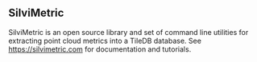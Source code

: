 ## SilviMetric


SilviMetric is an open source library and set of command line utilities for extracting point cloud metrics
into a TileDB database. See https://silvimetric.com for documentation and tutorials.


